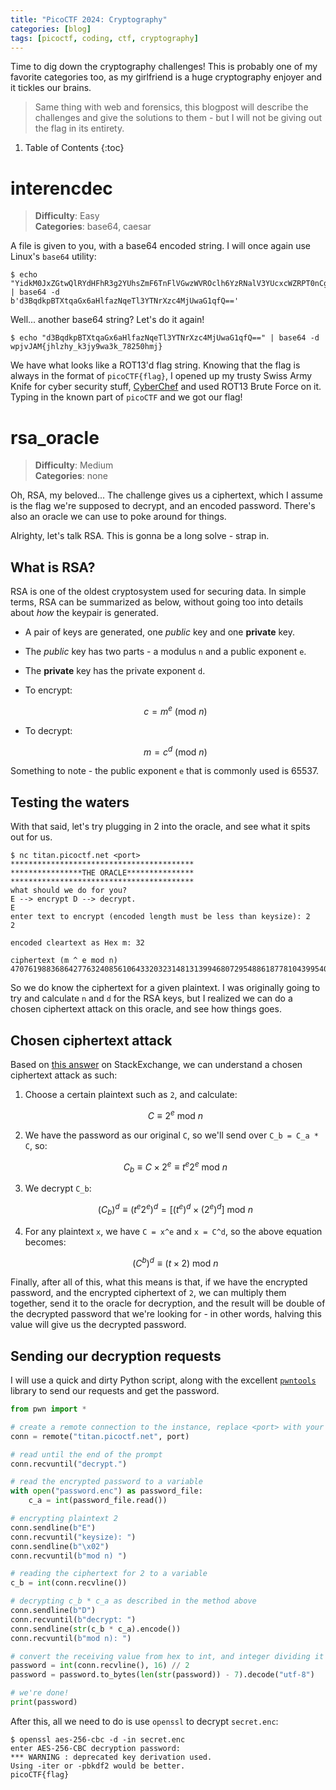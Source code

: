 ```yaml
---
title: "PicoCTF 2024: Cryptography"
categories: [blog]
tags: [picoctf, coding, ctf, cryptography]
---
```


Time to dig down the cryptography challenges! This is probably one of my favorite categories too, as my girlfriend is a huge cryptography enjoyer and it tickles our brains.

> Same thing with web and forensics, this blogpost will describe the challenges and give the solutions to them - but I will not be giving out the flag in its entirety.

1. Table of Contents
{:toc}

# interencdec

> **Difficulty**: Easy \
> **Categories**: base64, caesar

A file is given to you, with a base64 encoded string. I will once again use Linux's `base64` utility:

```
$ echo "YidkM0JxZGtwQlRYdHFhR3g2YUhsZmF6TnFlVGwzWVROclh6YzRNalV3YUcxcWZRPT0nCg==" | base64 -d
b'd3BqdkpBTXtqaGx6aHlfazNqeTl3YTNrXzc4MjUwaG1qfQ=='
```

Well... another base64 string? Let's do it again!

```
$ echo "d3BqdkpBTXtqaGx6aHlfazNqeTl3YTNrXzc4MjUwaG1qfQ==" | base64 -d
wpjvJAM{jhlzhy_k3jy9wa3k_78250hmj}
```

We have what looks like a ROT13'd flag string. Knowing that the flag is always in the format of `picoCTF{flag}`, I opened up my trusty Swiss Army Knife for cyber security stuff, [CyberChef](https://gchq.github.io/CyberChef/) and used ROT13 Brute Force on it. Typing in the known part of `picoCTF` and we got our flag!

# rsa_oracle

> **Difficulty**: Medium \
> **Categories**: none

Oh, RSA, my beloved... The challenge gives us a ciphertext, which I assume is the flag we're supposed to decrypt, and an encoded password. There's also an oracle we can use to poke around for things.

Alrighty, let's talk RSA. This is gonna be a long solve - strap in.

## What is RSA?

RSA is one of the oldest cryptosystem used for securing data. In simple terms, RSA can be summarized as below, without going too into details about *how* the keypair is generated.

- A pair of keys are generated, one *public* key and one **private** key.
- The *public* key has two parts - a modulus `n` and a public exponent `e`.
- The **private** key has the private exponent `d`.
- To encrypt:

    $$c = m^e \ (\text{mod}\ n)$$

- To decrypt:

    $$m = c^d \ (\text{mod}\ n)$$

Something to note - the public exponent `e` that is commonly used is 65537.

## Testing the waters

With that said, let's try plugging in 2 into the oracle, and see what it spits out for us.

```
$ nc titan.picoctf.net <port>
*****************************************
****************THE ORACLE***************
*****************************************
what should we do for you?
E --> encrypt D --> decrypt.
E
enter text to encrypt (encoded length must be less than keysize): 2
2

encoded cleartext as Hex m: 32

ciphertext (m ^ e mod n) 4707619883686427763240856106433203231481313994680729548861877810439954027216515481620077982254465432294427487895036699854948548980054737181231034760249505
```

So we do know the ciphertext for a given plaintext. I was originally going to try and calculate `n` and `d` for the RSA keys, but I realized we can do a chosen ciphertext attack on this oracle, and see how things goes.

## Chosen ciphertext attack

Based on [this answer](https://crypto.stackexchange.com/a/2331) on StackExchange, we can understand a chosen ciphertext attack as such:

1. Choose a certain plaintext such as `2`, and calculate:

    $$C \equiv 2^e \ \text{mod} \ n$$

2. We have the password as our original `C`, so we'll send over `C_b = C_a * C`, so:

    $$C_b \equiv C \times 2^e \equiv t^e 2^e \ \text{mod} \ n$$

3. We decrypt `C_b`:

    $$(C_b)^d \equiv (t^e 2^e)^d = [(t^e)^d \times (2^e)^d] \ \text{mod} \ n$$

4. For any plaintext `x`, we have `C = x^e` and `x = C^d`, so the above equation becomes:

    $$(C^b)^d \equiv (t \times 2) \ \text{mod} \ n$$

Finally, after all of this, what this means is that, if we have the encrypted password, and the encrypted ciphertext of `2`, we can multiply them together, send it to the oracle for decryption, and the result will be double of the decrypted password that we're looking for - in other words, halving this value will give us the decrypted password.

## Sending our decryption requests

I will use a quick and dirty Python script, along with the excellent [`pwntools`](https://github.com/Gallopsled/pwntools) library to send our requests and get the password.

```py
from pwn import *

# create a remote connection to the instance, replace <port> with your instance's port
conn = remote("titan.picoctf.net", port)

# read until the end of the prompt
conn.recvuntil("decrypt.")

# read the encrypted password to a variable
with open("password.enc") as password_file:
    c_a = int(password_file.read())

# encrypting plaintext 2
conn.sendline(b"E")
conn.recvuntil("keysize): ")
conn.sendline(b"\x02")
conn.recvuntil(b"mod n) ")

# reading the ciphertext for 2 to a variable
c_b = int(conn.recvline())

# decrypting c_b * c_a as described in the method above
conn.sendline(b"D")
conn.recvuntil(b"decrypt: ")
conn.sendline(str(c_b * c_a).encode())
conn.recvuntil(b"mod n): ")

# convert the receiving value from hex to int, and integer dividing it by 2 to obtain the password ciphertext
password = int(conn.recvline(), 16) // 2
password = password.to_bytes(len(str(password)) - 7).decode("utf-8")

# we're done!
print(password)
```

After this, all we need to do is use `openssl` to decrypt `secret.enc`:

```
$ openssl aes-256-cbc -d -in secret.enc
enter AES-256-CBC decryption password:
*** WARNING : deprecated key derivation used.
Using -iter or -pbkdf2 would be better.
picoCTF{flag}
```
